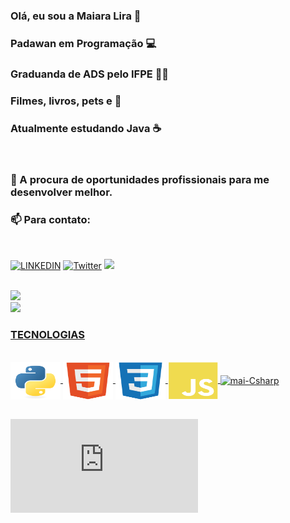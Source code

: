 
### Olá, eu sou a Maiara Lira 👋 
### Padawan em Programação 💻
### Graduanda de ADS pelo IFPE 👩‍🎓
### Filmes, livros, pets e 🦖
### Atualmente estudando Java ☕
<br>

### 📢 A procura de oportunidades profissionais para me desenvolver melhor.

### 📫 Para contato: 
<br>

[![LINKEDIN](https://img.shields.io/badge/LinkedIn-0077B5?style=for-the-badge&logo=linkedin&logoColor=white)](https://www.linkedin.com/in/maiaraslira/)
[![Twitter](https://img.shields.io/badge/Twitter-1DA1F2?style=for-the-badge&logo=twitter&logoColor=white)](https://twitter.com/devmaiara)
<a href = "mailto:contatomaiaraslira@gmail.com"><img src="https://img.shields.io/badge/Gmail-D14836?style=for-the-badge&logo=gmail&logoColor=white" target="_blank"></a>

<br>

<div>
  <a href="https://github.com/rafaballerini">
  <img height="240px" src="https://github-readme-stats.vercel.app/api?username=Mailira&show_icons=true&theme=onedark&include_all_commits=true&count_private=true"/>
  <br>
  <img height="200px" src="https://github-readme-stats.vercel.app/api/top-langs/?username=Mailira&layout=compact&langs_count=7&theme=onedark"/>
</div>

### TECNOLOGIAS 

<div style="display: inline_block"><br>
 <img align="center" alt="mai-Python" height="60" width="80" src="https://raw.githubusercontent.com/devicons/devicon/master/icons/python/python-original.svg">
  <img align="center" alt="mai-HTML" height="60" width="80" src="https://raw.githubusercontent.com/devicons/devicon/master/icons/html5/html5-original.svg">
  <img align="center" alt="mai-CSS" height="60" width="80" src="https://raw.githubusercontent.com/devicons/devicon/master/icons/css3/css3-original.svg">
<img align="center" alt="mai-Js" height="60" width="80" src="https://raw.githubusercontent.com/devicons/devicon/master/icons/javascript/javascript-plain.svg">
  <img align="center" alt="mai-Csharp" height="60" width="80" src="https://cdn.jsdelivr.net/gh/devicons/devicon/icons/java/java-original.svg">
</div>
  <br>

![Snake animation](https://github.com/MaiLira/MaiLira/blob/5e8fd1f617cf08fa1a71140e5de253a4fac3448c/README.md)
